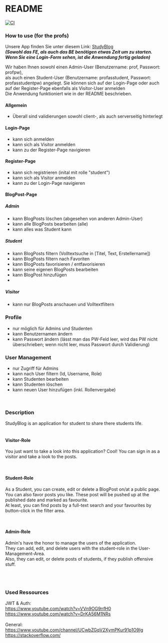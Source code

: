 # README
[![CI](https://github.com/enricogoerlitz/StudyBlogBackend/actions/workflows/ci.yml/badge.svg)](https://github.com/enricogoerlitz/StudyBlogBackend/actions/workflows/ci.yml)

### How to use (for the profs)
Unsere App finden Sie unter diesem Link: <a href="https://studyblog-df.herokuapp.com/login">StudyBlog</a> <br>
***(Sowohl das FE, als auch das BE benötigen etwas Zeit um zu starten. Wenn Sie eine Login-Form sehen, ist die Anwendung fertig geladen)*** <br>

Wir haben Ihnen sowohl einen Admin-User (Benutzername: prof, Passwort: profpw), <br>
als auch einen Student-User (Benutzername: profasstudent, Passwort: profasstudentpw) angelegt. Sie können sich auf der Login-Page oder auch auf der Register-Page ebenfalls als Visitor-User anmelden <br>
Die Anwendung funktioniert wie in der README beschrieben. <br>
#### Allgemein
- Überall sind validierungen sowohl client-, als auch serverseitig hinterlegt

#### Login-Page
- kann sich anmelden
- kann sich als Visitor anmelden
- kann zu der Register-Page navigieren

#### Register-Page
- kann sich registrieren (inital mit rolle "student")
- kann sich als Visitor anmelden
- kann zu der Login-Page navigieren

#### BlogPost-Page
##### Admin
- kann BlogPosts löschen (abgesehen von anderen Admin-User)
- kann alle BlogPosts bearbeiten (alle)
- kann alles was Student kann

##### Student
- kann BlogPosts filtern (Volltextsuche in [Titel, Text, Erstellername])
- kann BlogPosts filtern nach Favoriten
- kann BlogPosts favorisieren / entfavorisieren
- kann seine eigenen BlogPosts bearbeiten
- kann BlogPost hinzufügen
-
##### Visitor
- kann nur BlogPosts anschauen und Volltextfiltern

### Profile
- nur möglich für Admins und Studenten
- kann Benutzernamen ändern
- kann Passwort ändern (lässt man das PW-Feld leer, wird das PW nicht überschrieben; wenn nicht leer, muss Passwort durch Validierung)

### User Management
- nur Zugriff für Admins
- kann nach User filtern (Id, Username, Role)
- kann Studenten bearbeiten
- kann Studenten löschen
- kann neuen User hinzufügen (inkl. Rollenvergabe)

<br />

### Description
StudyBlog is an application for student to share there students life. <br />
<br />


#### Visitor-Role
You just want to take a look into this application? Cool! You can sign in as a visitor and take a look to the posts.

<br />

#### Student-Role
As a Student, you can create, edit or delete a BlogPost on/at a public page. <br />
You can also favor posts you like. These post will be pushed up at the published date and marked as favourite. <br />
At least, you can find posts by a full-text search and your favourites by button-click in the filter area.

<br/>


#### Admin-Role
Admin's have the honor to manage the users of the application. <br/>
They can add, edit, and delete users with the student-role in the User-Management-Area. <br />
Also, they can edit, or delete posts of students, if they publish offensive stuff.

<br />
<br />

### Used Ressources
JWT & Auth:
<br />
https://www.youtube.com/watch?v=VVn9OG9nfH0
https://www.youtube.com/watch?v=DrKA56M1NRs
<br />
<br />
General:
<br />
https://www.youtube.com/channel/UCwbZGqV2XymPKur91p1O9Ig
<br />
https://stackoverflow.com/

